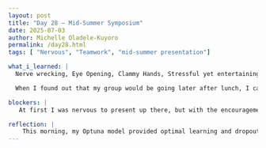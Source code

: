 ```yaml
---
layout: post
title: "Day 28 – Mid-Summer Symposium"
date: 2025-07-03
author: Michelle Oladele-Kuyoro
permalink: /day28.html
tags: [ "Nervous", "Teamwork", "mid-summer presentation"]

what_i_learned: |
  Nerve wrecking, Eye Opening, Clammy Hands, Stressful yet entertaining. These aree but few words that I can use to describe the events of today. When I got to the business school this morning, it was quiet. The sort of quiet that happens when there's anticipation; the lack of knowing who would go first for the Mid-Summer presentation. Of course the schedule was released 10 minutes later, and you could feel the collective sighs and groans echoing around the business school atrium. Going first, going last, presenting after lunch when people are tired and have sort of lost interest. That was the morning of the Mid-Summer Symposium for CEAMLS SAIRI 2025. How exciting.

  When I found out that my group would be going later after lunch, I calmed down a little, but at the same time I wanted to get the presentation over with. But this was a chance for us to refine our presentation as well as smooth things over to prevent any confusion when we would be presenting. As the time drew near for our presentation, I believe that's when the anxiety set in. My hands were clammy, my legs shook, but when i got up there, I was more confident with myself.

blockers: |
   At first I was nervous to present up there, but with the encouragement from my fellow cohort, it was less nervewrecking. 

reflection: |
    This morning, my Optuna model provided optimal learning and dropout rates, leading to impressive results with the Adam optimizer. I was excited to share these findings with my team, but the stress of editing our demo video quickly set in as we rushed to meet the deadline. Although we managed to submit it on time, our practice felt hurried, which made me a bit anxious. Despite this, I believe we are mostly prepared for tomorrow's presentation and can finalize any remaining details later.
---
```

